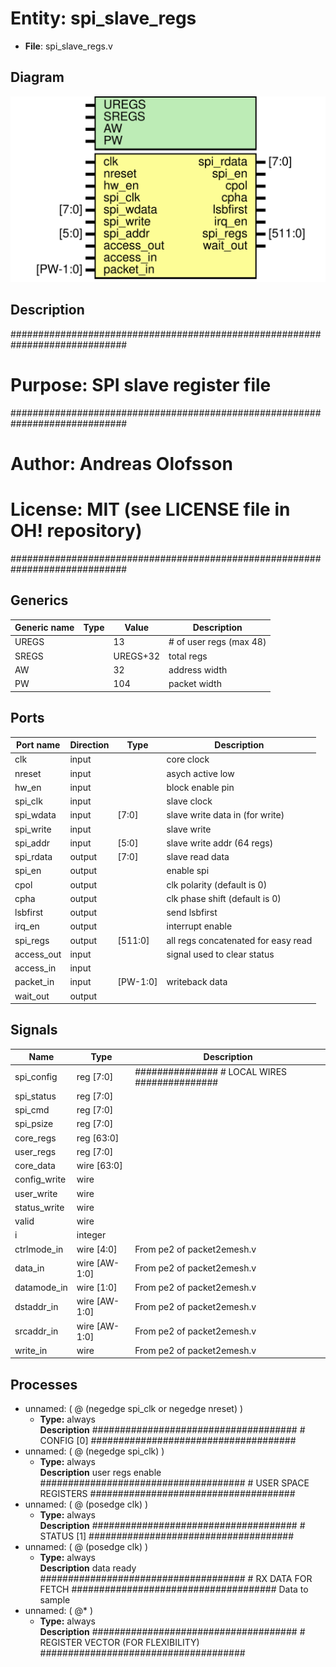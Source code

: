 # Entity: spi_slave_regs

- **File**: spi_slave_regs.v
## Diagram

![Diagram](spi_slave_regs.svg "Diagram")
## Description

#############################################################################
# Purpose: SPI slave register file                                          #
#############################################################################
# Author:   Andreas Olofsson                                                #
# License:  MIT (see LICENSE file in OH! repository)                        # 
#############################################################################

## Generics

| Generic name | Type | Value    | Description               |
| ------------ | ---- | -------- | ------------------------- |
| UREGS        |      | 13       |  # of user regs (max 48)  |
| SREGS        |      | UREGS+32 |  total regs               |
| AW           |      | 32       |  address width            |
| PW           |      | 104      |  packet width             |
## Ports

| Port name  | Direction | Type     | Description                         |
| ---------- | --------- | -------- | ----------------------------------- |
| clk        | input     |          | core clock                          |
| nreset     | input     |          | asych active low                    |
| hw_en      | input     |          | block enable pin                    |
| spi_clk    | input     |          | slave clock                         |
| spi_wdata  | input     | [7:0]    | slave write data in (for write)     |
| spi_write  | input     |          | slave write                         |
| spi_addr   | input     | [5:0]    | slave write addr (64 regs)          |
| spi_rdata  | output    | [7:0]    | slave read data                     |
| spi_en     | output    |          | enable spi                          |
| cpol       | output    |          | clk polarity (default is 0)         |
| cpha       | output    |          | clk phase shift (default is 0)      |
| lsbfirst   | output    |          | send lsbfirst                       |
| irq_en     | output    |          | interrupt enable                    |
| spi_regs   | output    | [511:0]  | all regs concatenated for easy read |
| access_out | input     |          | signal used to clear status         |
| access_in  | input     |          |                                     |
| packet_in  | input     | [PW-1:0] | writeback data                      |
| wait_out   | output    |          |                                     |
## Signals

| Name         | Type          | Description                                    |
| ------------ | ------------- | ---------------------------------------------- |
| spi_config   | reg [7:0]     | ############### # LOCAL WIRES ###############  |
| spi_status   | reg [7:0]     |                                                |
| spi_cmd      | reg [7:0]     |                                                |
| spi_psize    | reg [7:0]     |                                                |
| core_regs    | reg [63:0]    |                                                |
| user_regs    | reg [7:0]     |                                                |
| core_data    | wire [63:0]   |                                                |
| config_write | wire          |                                                |
| user_write   | wire          |                                                |
| status_write | wire          |                                                |
| valid        | wire          |                                                |
| i            | integer       |                                                |
| ctrlmode_in  | wire [4:0]    | From pe2 of packet2emesh.v                     |
| data_in      | wire [AW-1:0] | From pe2 of packet2emesh.v                     |
| datamode_in  | wire [1:0]    | From pe2 of packet2emesh.v                     |
| dstaddr_in   | wire [AW-1:0] | From pe2 of packet2emesh.v                     |
| srcaddr_in   | wire [AW-1:0] | From pe2 of packet2emesh.v                     |
| write_in     | wire          | From pe2 of packet2emesh.v                     |
## Processes
- unnamed: ( @ (negedge spi_clk or negedge nreset) )
  - **Type:** always
</br>**Description**
##################################### # CONFIG [0] ##################################### 
- unnamed: ( @ (negedge spi_clk) )
  - **Type:** always
</br>**Description**
 user regs enable ##################################### # USER SPACE REGISTERS ##################################### 
- unnamed: ( @ (posedge clk) )
  - **Type:** always
</br>**Description**
#####################################    # STATUS [1] ##################################### 
- unnamed: ( @ (posedge clk) )
  - **Type:** always
</br>**Description**
 data ready ##################################### # RX DATA FOR FETCH ##################################### Data to sample 
- unnamed: ( @* )
  - **Type:** always
</br>**Description**
##################################### # REGISTER VECTOR (FOR FLEXIBILITY) ##################################### 
